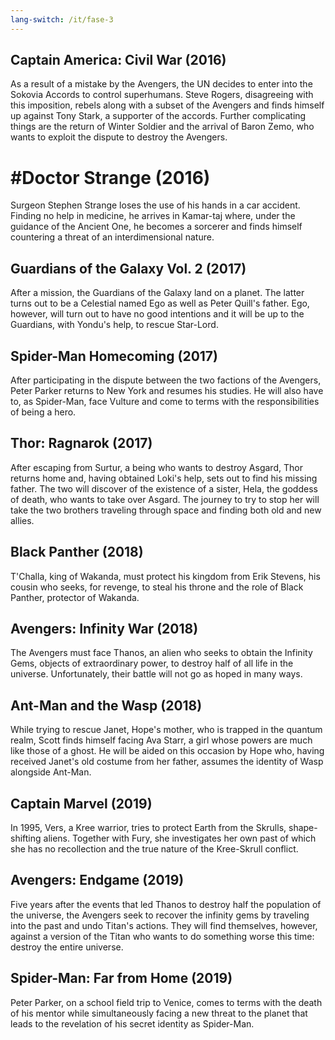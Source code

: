 ```yaml
---
lang-switch: /it/fase-3
---
```

## Captain America: Civil War (2016)
As a result of a mistake by the Avengers, the UN decides to enter into the Sokovia Accords to control superhumans. Steve Rogers, disagreeing with this imposition, rebels along with a subset of the Avengers and finds himself up against Tony Stark, a supporter of the accords. Further complicating things are the return of Winter Soldier and the arrival of Baron Zemo, who wants to exploit the dispute to destroy the Avengers.
# #Doctor Strange (2016)
Surgeon Stephen Strange loses the use of his hands in a car accident. Finding no help in medicine, he arrives in Kamar-taj where, under the guidance of the Ancient One, he becomes a sorcerer and finds himself countering a threat of an interdimensional nature.
## Guardians of the Galaxy Vol. 2 (2017)
After a mission, the Guardians of the Galaxy land on a planet. The latter turns out to be a Celestial named Ego as well as Peter Quill's father. Ego, however, will turn out to have no good intentions and it will be up to the Guardians, with Yondu's help, to rescue Star-Lord.
## Spider-Man Homecoming (2017)
After participating in the dispute between the two factions of the Avengers, Peter Parker returns to New York and resumes his studies. He will also have to, as Spider-Man, face Vulture and come to terms with the responsibilities of being a hero.
## Thor: Ragnarok (2017)
After escaping from Surtur, a being who wants to destroy Asgard, Thor returns home and, having obtained Loki's help, sets out to find his missing father. The two will discover of the existence of a sister, Hela, the goddess of death, who wants to take over Asgard. The journey to try to stop her will take the two brothers traveling through space and finding both old and new allies.
## Black Panther (2018)
T'Challa, king of Wakanda, must protect his kingdom from Erik Stevens, his cousin who seeks, for revenge, to steal his throne and the role of Black Panther, protector of Wakanda.
## Avengers: Infinity War (2018)
The Avengers must face Thanos, an alien who seeks to obtain the Infinity Gems, objects of extraordinary power, to destroy half of all life in the universe. Unfortunately, their battle will not go as hoped in many ways.
## Ant-Man and the Wasp (2018)
While trying to rescue Janet, Hope's mother, who is trapped in the quantum realm, Scott finds himself facing Ava Starr, a girl whose powers are much like those of a ghost. He will be aided on this occasion by Hope who, having received Janet's old costume from her father, assumes the identity of Wasp alongside Ant-Man.
## Captain Marvel (2019)
In 1995, Vers, a Kree warrior, tries to protect Earth from the Skrulls, shape-shifting aliens. Together with Fury, she investigates her own past of which she has no recollection and the true nature of the Kree-Skrull conflict.
## Avengers: Endgame (2019)
Five years after the events that led Thanos to destroy half the population of the universe, the Avengers seek to recover the infinity gems by traveling into the past and undo Titan's actions. They will find themselves, however, against a version of the Titan who wants to do something worse this time: destroy the entire universe. 
## Spider-Man: Far from Home (2019)
Peter Parker, on a school field trip to Venice, comes to terms with the death of his mentor while simultaneously facing a new threat to the planet that leads to the revelation of his secret identity as Spider-Man.